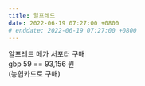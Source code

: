 ```yaml
---
title: 알프레드
date: 2022-06-19 07:27:00 +0800
# enddate: 2022-06-19 07:27:00 +0800
---
```


알프레드 메가 서포터 구매  
gbp 59 == 93,156 원  
(농협카드로 구매)
